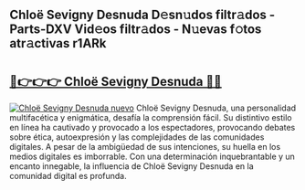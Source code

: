 ## Chloë Sevigny Desnuda D𝚎sn𝚞dos filtr𝚊dos - Parts-DXV Vid𝚎os filtr𝚊dos - N𝚞evas f𝚘tos atr𝚊ctivas r1ARk

# <h2><a href="http://mbc73g.tromn.icu/?c=Chlo%c3%ab+Sevigny+Desnuda">🔗👉👉👉 Chloë Sevigny Desnuda 🔗🔗</a></h2>

[![Chloë Sevigny Desnuda nuevo](https://i.imgur.com/pEAQMta.gif)](http://mbc73g.tromn.icu/?c=Chlo%c3%ab+Sevigny+Desnuda)
Chloë Sevigny Desnuda, una personalidad multifacética y enigmática, desafía la comprensión fácil. Su distintivo estilo en línea ha cautivado y provocado a los espectadores, provocando debates sobre ética, autoexpresión y las complejidades de las comunidades digitales. A pesar de la ambigüedad de sus intenciones, su huella en los medios digitales es imborrable. Con una determinación inquebrantable y un encanto innegable, la influencia de Chloë Sevigny Desnuda en la comunidad digital es profunda.
